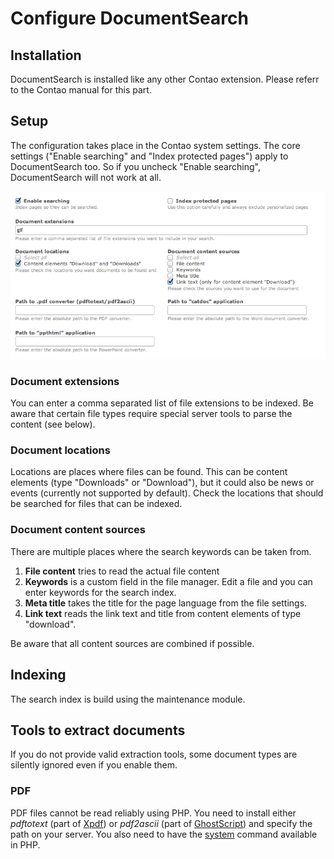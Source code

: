 # Configure DocumentSearch

## Installation

DocumentSearch is installed like any other Contao extension. Please
referr to the Contao manual for this part.


## Setup

The configuration takes place in the Contao system settings. The core
settings ("Enable searching" and "Index protected pages") apply to
DocumentSearch too. So if you uncheck "Enable searching", DocumentSearch
will not work at all.

![Backend settings](images/settings.png?raw=true)


### Document extensions

You can enter a comma separated list of file extensions to be indexed.
Be aware that certain file types require special server tools to parse
the content (see below).

### Document locations

Locations are places where files can be found. This can be content elements
(type "Downloads" or "Download"), but it could also be news or events
(currently not supported by default). Check the locations that should be
searched for files that can be indexed.

### Document content sources

There are multiple places where the search keywords can be taken from.

1. **File content** tries to read the actual file content
2. **Keywords** is a custom field in the file manager. Edit a file and you
	can enter keywords for the search index.
3. **Meta title** takes the title for the page language from the file settings.
4. **Link text** reads the link text and title from content elements of type "download".

Be aware that all content sources are combined if possible.


## Indexing

The search index is build using the maintenance module.


## Tools to extract documents

If you do not provide valid extraction tools, some document types are silently
ignored even if you enable them.

### PDF

PDF files cannot be read reliably using PHP. You need to install either
*pdftotext* (part of [Xpdf](http://www.foolabs.com/xpdf/download.html)) or *pdf2ascii* (part of [GhostScript](http://www.ghostscript.com)) and specify the path on your server.
You also need to have the [system](http://php.net/system) command available in PHP.
